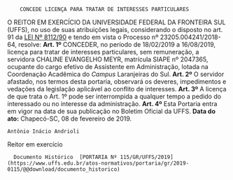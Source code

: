         CONCEDE LICENÇA PARA TRATAR DE INTERESSES PARTICULARES  

 O REITOR EM EXERCÍCIO DA UNIVERSIDADE FEDERAL DA FRONTEIRA SUL (UFFS), no uso de suas atribuições legais, considerando o disposto no art. 91 da [LEI Nº 8112/90](http://www.planalto.gov.br/ccivil_03/leis/l8112cons.htm) e tendo em vista o Processo nº 23205.004241/2018-64, resolve:   **Art. 1º**  CONCEDER, no período de 18/02/2019 a 16/08/2019, licença para tratar de interesses particulares, sem remuneração, a servidora CHALINE EVANGELHO MEYR, matrícula SIAPE nº 2047365, ocupante do cargo efetivo de Assistente em Administração, lotada na Coordenação Acadêmica do *Campus*  Laranjeiras do Sul.   **Art. 2º**  O servidor afastado, nos termos desta portaria, observará os deveres, impedimentos e vedações da legislação aplicável ao conflito de interesses.   **Art. 3º**  A licença de que trata o Art. 1º pode ser interrompida a qualquer tempo a pedido do interessado ou no interesse da administração.   **Art. 4º**  Esta Portaria entra em vigor na data de sua publicação no Boletim Oficial da UFFS.      **Data do ato:** Chapecó-SC, 08 de fevereiro de 2019.   
 

    Antônio Inácio Andrioli   
 Reitor em exercício 

      Documento Histórico  [PORTARIA Nº 115/GR/UFFS/2019](https://www.uffs.edu.br/atos-normativos/portaria/gr/2019-0115/@@download/documento_historico)     
      